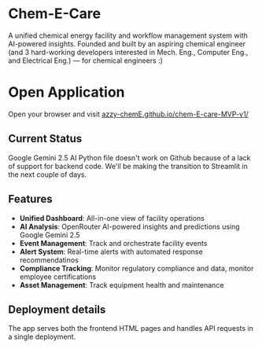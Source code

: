 # Chem-E-Care

A unified chemical energy facility and workflow management system with AI-powered insights. Founded and built by an aspiring chemical engineer (and 3 hard-working developers interested in Mech. Eng., Computer Eng., and Electrical Eng.) — for chemical engineers :)

# Open Application
   Open your browser and visit [azzy-chemE.github.io/chem-E-care-MVP-v1/](https://azzy-cheme.github.io/chem-E-care-MVP-v1/)

## Current Status

Google Gemini 2.5 AI Python file doesn't work on Github because of a lack of support for backend code. We'll be making the transition to Streamlit in the next couple of days.

## Features

- **Unified Dashboard**: All-in-one view of facility operations
- **AI Analysis**: OpenRouter AI-powered insights and predictions using Google Gemini 2.5
- **Event Management**: Track and orchestrate facility events
- **Alert System**: Real-time alerts with automated response recommendatinos
- **Compliance Tracking**: Monitor regulatory compliance and data, monitor employee certifications
- **Asset Management**: Track equipment health and maintenance

## Deployment details

The app serves both the frontend HTML pages and handles API requests in a single deployment.
